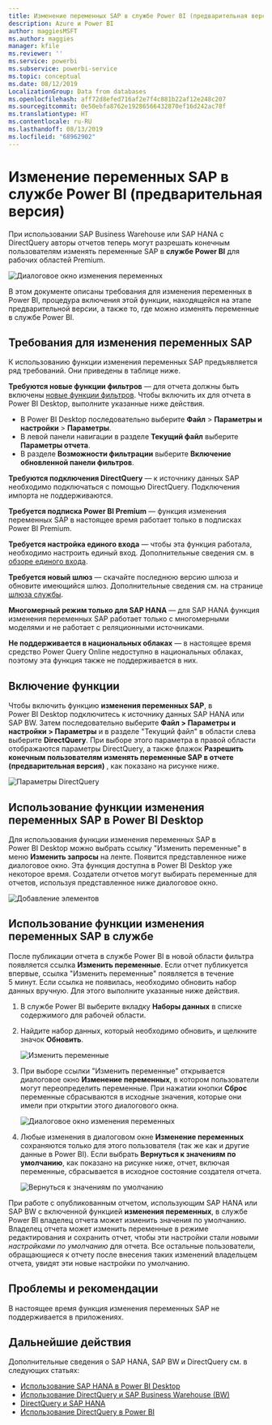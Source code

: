 ```yaml
---
title: Изменение переменных SAP в службе Power BI (предварительная версия)
description: Azure и Power BI
author: maggiesMSFT
ms.author: maggies
manager: kfile
ms.reviewer: ''
ms.service: powerbi
ms.subservice: powerbi-service
ms.topic: conceptual
ms.date: 08/12/2019
LocalizationGroup: Data from databases
ms.openlocfilehash: aff72d8efed716af2e7f4c881b22af12e248c207
ms.sourcegitcommit: 0e50ebfa8762e19286566432870ef16d242ac78f
ms.translationtype: HT
ms.contentlocale: ru-RU
ms.lasthandoff: 08/13/2019
ms.locfileid: "68962902"
---
```

# <a name="edit-sap-variables-in-the-power-bi-service-preview"></a>Изменение переменных SAP в службе Power BI (предварительная версия)

При использовании SAP Business Warehouse или SAP HANA с DirectQuery авторы отчетов теперь могут разрешать конечным пользователям изменять переменные SAP в **службе Power BI** для рабочих областей Premium.

![Диалоговое окно изменения переменных](media/service-edit-sap-variables/sap-edit-variables-dialog.png)

В этом документе описаны требования для изменения переменных в Power BI, процедура включения этой функции, находящейся на этапе предварительной версии, а также то, где можно изменять переменные в службе Power BI.

## <a name="requirements-for-sap-edit-variables"></a>Требования для изменения переменных SAP

К использованию функции изменения переменных SAP предъявляется ряд требований. Они приведены в таблице ниже.

**Требуются новые функции фильтров** — для отчета должны быть включены [новые функции фильтров](power-bi-report-filter.md). Чтобы включить их для отчета в Power BI Desktop, выполните указанные ниже действия.
- В Power BI Desktop последовательно выберите **Файл** > **Параметры и настройки** > **Параметры**.
- В левой панели навигации в разделе **Текущий файл** выберите **Параметры отчета**.
- В разделе **Возможности фильтрации** выберите **Включение обновленной панели фильтров**.

**Требуются подключения DirectQuery** — к источнику данных SAP необходимо подключаться с помощью DirectQuery. Подключения импорта не поддерживаются.

**Требуется подписка Power BI Premium** — функция изменения переменных SAP в настоящее время работает только в подписках Power BI Premium.

**Требуется настройка единого входа** — чтобы эта функция работала, необходимо настроить единый вход. Дополнительные сведения см. в [обзоре единого входа](service-gateway-sso-overview.md).

**Требуется новый шлюз** — скачайте последнюю версию шлюза и обновите имеющийся шлюз. Дополнительные сведения см. на странице [шлюза службы](service-gateway-onprem.md).

**Многомерный режим только для SAP HANA** — для SAP HANA функция изменения переменных SAP работает только с многомерными моделями и не работает с реляционными источниками.

**Не поддерживается в национальных облаках** — в настоящее время средство Power Query Online недоступно в национальных облаках, поэтому эта функция также не поддерживается в них.

## <a name="how-to-enable-the-feature"></a>Включение функции

Чтобы включить функцию **изменения переменных SAP**, в Power BI Desktop подключитесь к источнику данных SAP HANA или SAP BW. Затем последовательно выберите **Файл > Параметры и настройки > Параметры** и в разделе "Текущий файл" в области слева выберите **DirectQuery**. При выборе этого параметра в правой области отображаются параметры DirectQuery, а также флажок **Разрешить конечным пользователям изменять переменные SAP в отчете (предварительная версия)** , как показано на рисунке ниже.

![Параметры DirectQuery](media/service-edit-sap-variables/sap-preview-setting-in-desktop.png)

## <a name="use-sap-edit-variables-in-power-bi-desktop"></a>Использование функции изменения переменных SAP в Power BI Desktop

Для использования функции изменения переменных SAP в Power BI Desktop можно выбрать ссылку "Изменить переменные" в меню **Изменить запросы** на ленте. Появится представленное ниже диалоговое окно. Эта функция доступна в Power BI Desktop уже некоторое время. Создатели отчетов могут выбирать переменные для отчетов, используя представленное ниже диалоговое окно.

![Добавление элементов](media/service-edit-sap-variables/sap-variables-add-items.png)

## <a name="use-sap-edit-variables-in-the-service"></a>Использование функции изменения переменных SAP в службе

После публикации отчета в службе Power BI в новой области фильтра появляется ссылка **Изменить переменные**. Если отчет публикуется впервые, ссылка "Изменить переменные" появляется в течение 5 минут. Если ссылка не появилась, необходимо обновить набор данных вручную.
Для этого выполните указанные ниже действия.

1. В службе Power BI выберите вкладку **Наборы данных** в списке содержимого для рабочей области.

2. Найдите набор данных, который необходимо обновить, и щелкните значок **Обновить**.

    ![Изменить переменные](media/service-edit-sap-variables/sap-edit-variables-link.png)

3. При выборе ссылки "Изменить переменные" открывается диалоговое окно **Изменение переменных**, в котором пользователи могут переопределить переменные. При нажатии кнопки **Сброс** переменные сбрасываются в исходные значения, которые они имели при открытии этого диалогового окна.

    ![Диалоговое окно изменения переменных](media/service-edit-sap-variables/sap-edit-variables-dialog.png)

4. Любые изменения в диалоговом окне **Изменение переменных** сохраняются только для этого пользователя (так же как и другие данные в Power BI). Если выбрать **Вернуться к значениям по умолчанию**, как показано на рисунке ниже, отчет, включая переменные, сбрасывается в исходное состояние создателя отчета.

    ![Вернуться к значениям по умолчанию](media/service-edit-sap-variables/reset-to-default.png)

При работе с опубликованным отчетом, использующим SAP HANA или SAP BW с включенной функцией **изменения переменных**, в службе Power BI владелец отчета может изменить значения по умолчанию. Владелец отчета может изменить переменные в режиме редактирования и сохранить отчет, чтобы эти настройки стали *новыми настройками по умолчанию* для отчета. Все остальные пользователи, обращающиеся к отчету после внесения таких изменений владельцем отчета, увидят эти новые настройки по умолчанию.

## <a name="issues-and-considerations"></a>Проблемы и рекомендации

В настоящее время функция изменения переменных SAP не поддерживается в приложениях.

## <a name="next-steps"></a>Дальнейшие действия

Дополнительные сведения о SAP HANA, SAP BW и DirectQuery см. в следующих статьях:

- [Использование SAP HANA в Power BI Desktop](desktop-sap-hana.md)
- [Использование DirectQuery и SAP Business Warehouse (BW)](desktop-directquery-sap-bw.md)
- [DirectQuery и SAP HANA](desktop-directquery-sap-hana.md)
- [Использование DirectQuery в Power BI](desktop-directquery-about.md)